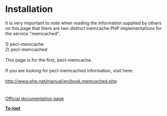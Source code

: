 # Installation



It is very important to note when reading the information supplied by others on this page that there are two *distinct* memcache PHP implementations for the service "memcached".<br><br>1) pecl-memcache<br>2) pecl-memcached<br><br>This page is for the first, pecl-memcache. <br><br>If you are looking for pecl-memcached information, visit here:<br><br>http://www.php.net/manual/en/book.memcached.php  

#

[Official documentation page](https://www.php.net/manual/en/memcache.installation.php)

**[To root](/README.md)**